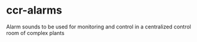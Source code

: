 # ccr-alarms
Alarm sounds to be used for monitoring and control in a centralized control room of complex plants
